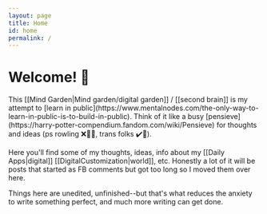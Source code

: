 ```yaml
---
layout: page
title: Home
id: home
permalink: /
---
```


# Welcome! 🌱

<p class="box">
This [[Mind Garden|Mind garden/digital garden]] / [[second brain]] is my attempt to [learn in public](https://www.mentalnodes.com/the-only-way-to-learn-in-public-is-to-build-in-public). Think of it like a busy [pensieve](https://harry-potter-compendium.fandom.com/wiki/Pensieve) for thoughts and ideas (ps rowling ❌🙅‍♀️, trans folks ✔️🎉).
</p>






Here you'll find some of my thoughts, ideas, info about my [[Daily Apps|digital]] [[DigitalCustomization|world]], etc. Honestly a lot of it will be posts that started as FB comments but got too long so I moved them over here.

Things here are unedited, unfinished--but that's what reduces the anxiety to write something perfect, and much more writing can get done.






<style>
  .wrapper {
    max-width: 46em;
  }
</style>
